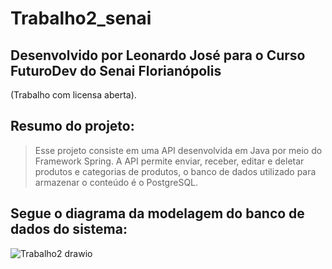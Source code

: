 # Trabalho2_senai

## Desenvolvido por Leonardo José para o Curso FuturoDev do Senai Florianópolis
(Trabalho com licensa aberta).

## Resumo do projeto:
> Esse projeto consiste em uma API desenvolvida em Java por meio do Framework Spring. A API permite enviar, receber, editar e deletar produtos e categorias de produtos, o banco de dados utilizado para armazenar o conteúdo é o PostgreSQL.

## Segue o diagrama da modelagem do banco de dados do sistema:
![Trabalho2 drawio](https://user-images.githubusercontent.com/42273570/205195766-5e7eaab0-8926-4d3d-9743-7bc1643897b1.png)

